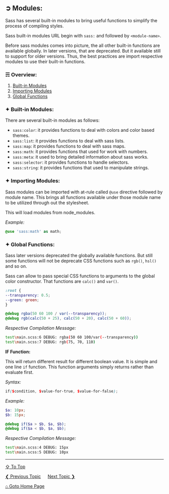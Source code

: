 ## &#10162; Modules:

Sass has several built-in modules to bring useful functions to simplify the process of compiling styles. 

Sass built-in modules URL begin with `sass:` and followed by `<module-name>`.

Before sass modules comes into picture, the all other built-in functions are available globally. In later versions, that are deprecated. But it available still to support for older versions. Thus, the best practices are import respective modules to use their built-in functions. 

### &#9780; Overview:
1. [Built-in Modules](#-built-in-modules)
2. [Importing Modules](#-importing-modules)
3. [Global Functions](#-global-functions)

### &#10022; Built-in Modules:

There are several built-in modules as follows: 
- `sass:color`: it provides functions to deal with colors and color based themes.
- `sass:list`: it provides functions to deal with sass lists.
- `sass:map`: it provides functions to deal with sass maps.
- `sass:math`: it provides functions that used for work with numbers.
- `sass:meta`: it used to bring detailed information about sass works.
- `sass:selector`: it provides functions to handle selectors.
- `sass:string`: it provides functions that used to manipulate strings.


### &#10022; Importing Modules:

Sass modules can be imported with at-rule called `@use` directive followed by module name. This brings all functions available under those module name to be utilized through out the stylesheet. 

This will load modules from node_modules.

*Example:*

```scss
@use 'sass:math' as math;
```

### &#10022; Global Functions:

Sass later versions deprecated the globally available functions. But still some functions will not be deprecate CSS functions such as `rgb()`, `hsl()` and so on.

Sass can allow to pass special CSS functions to arguments to the global color constructor. That functions are `calc()` and `var()`.


```scss
:root {
--transparency: 0.5;
--green: green;
}

@debug rgba(50 60 100 / var(--transparency));
@debug rgb(calc(50 + 25), calc(50 + 20), calc(50 + 60));
```

*Respective Compilation Message:*

```bash
test\main.scss:6 DEBUG: rgba(50 60 100/var(--transparency))
test\main.scss:7 DEBUG: rgb(75, 70, 110)
```

**IF Function:**

This will return different result for different boolean value. It is simple and one line `if` function. This function arguments simply returns rather than evaluate first. 

*Syntax:* 

```scss
if($condition, $value-for-true, $value-for-false);
```

*Example:*

```scss
$a: 10px;
$b: 15px;

@debug if($a > $b, $a, $b);
@debug if($a < $b, $a, $b);
```

*Respective Compilation Message:*

```bash
test\main.scss:4 DEBUG: 15px
test\main.scss:5 DEBUG: 10px
```

---
[&#8682; To Top](#-modules)

[&#10094; Previous Topic](./maps-and-lists.md) &emsp; [Next Topic &#10095;](./naming-conventions.md)

[&#8962; Goto Home Page](../README.md)